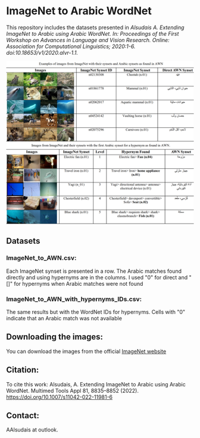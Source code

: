 # ImageNet to Arabic WordNet 

This repository includes the datasets presented in *Alsudais A. Extending ImageNet to Arabic using Arabic WordNet. In: Proceedings of the First Workshop on Advances in Language and Vision Research. Online: Association for Computational Linguistics; 2020:1-6. doi:10.18653/v1/2020.alvr-1.1.*

![Images directly](https://github.com/alsudais/ImageNet_to_AWN/blob/master/ImageNet_to_AWN_direct.PNG )
![Images using hypernyms](https://github.com/alsudais/ImageNet_to_AWN/blob/master/ImageNet_to_AWN_hypernyms.PNG )



## Datasets 
### ImageNet_to_AWN.csv: 
Each ImageNet synset is presented in a row. The Arabic matches found directly and using hypernyms are in the columns. I used "0" for direct and "[]" for hypernyms when Arabic matches were not found 

### ImageNet_to_AWN_with_hypernyms_IDs.csv:
The same results but with the WordNet IDs for hypernyms. Cells with "0" indicate that an Arabic match was not available  

## Downloading the images: 
You can download the images from the official  [ImageNet website](http://image-net.org/download)

## Citation:
To cite this work:
Alsudais, A. Extending ImageNet to Arabic using Arabic WordNet. Multimed Tools Appl 81, 8835–8852 (2022). https://doi.org/10.1007/s11042-022-11981-6

## Contact:
AAlsudais at outlook. 
